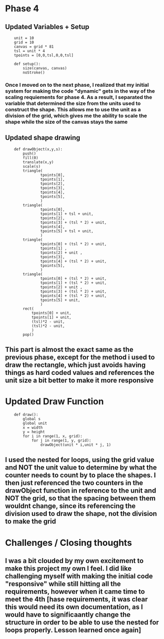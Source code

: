 # Phase 4

## Updated Variables + Setup

        unit = 10
        grid = 10
        canvas = grid * 81
        tsl = unit * 4
        tpoints = [0,0,tsl,0,0,tsl]

        def setup():
            size(canvas, canvas)
            noStroke()



### Once I moved on to the next phase, I realized that my initial system for making the code "dynamic" gets in the way of the scaling requiements for phase 4. As a result, I separated the variable that determined the size from the units used to construct the shape. This allows me to use the unit as a division of the grid, which gives me the ability to scale the shape while the size of the canvas stays the same

## Updated shape drawing

        def drawObject(x,y,s):
            push()
            fill(0)
            translate(x,y)
            scale(s)
            triangle(
                    tpoints[0],
                    tpoints[1],
                    tpoints[2],
                    tpoints[3],
                    tpoints[4],
                    tpoints[5],
                    )
            triangle(
                    tpoints[0],
                    tpoints[1] + tsl + unit,
                    tpoints[2],
                    tpoints[3] + (tsl * 2) + unit,
                    tpoints[4],
                    tpoints[5] + tsl + unit,
                    )
            triangle(
                    tpoints[0] + (tsl * 2) + unit,
                    tpoints[1] ,
                    tpoints[2] + unit ,
                    tpoints[3],
                    tpoints[4] + (tsl * 2) + unit,
                    tpoints[5],
                    )
            triangle(
                    tpoints[0] + (tsl * 2) + unit,
                    tpoints[1] + (tsl * 2) + unit,
                    tpoints[2] + unit ,
                    tpoints[3] + (tsl * 2) + unit,
                    tpoints[4] + (tsl * 2) + unit,
                    tpoints[5] + unit,
                    )
            rect(
                tpoints[0] + unit,
                tpoints[1] + unit,
                (tsl)*2 - unit,
                (tsl)*2 - unit,
                )
            pop()

## This part is almost the exact same as the previous phase, except for the method i used to draw the rectangle, which just avoids having things as hard coded values and references the unit size a bit better to make it more responsive

# Updated Draw Function

        def draw():
            global s
            global unit
            x = width
            y = height
            for i in range(1, x, grid):
                for j in range(1, y, grid):
                    drawObject(unit * i,unit * j, 1)

## I used the nested for loops, using the grid value and NOT the unit value to determine by what the counter needs to count by to place the shapes. I then just referenced the two counters in the drawObject function in reference to the unit and NOT the grid, so that the spacing between them wouldnt change, since its referencing the division used to draw the shape, not the division to make the grid

# Challenges / Closing thoughts
## I was a bit clouded by my own excitement to make this project my own I feel. I did like challenging myself with making the initial code "responsive" while still hitting all the requirements, however when it came time to meet the 4th [hase requirements, it was clear this would need its own documentation, as I would have to significaantly change the structure in order to be able to use the nested for loops properly. Lesson learned once again]





